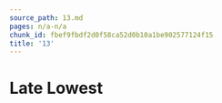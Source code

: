 ```yaml
---
source_path: 13.md
pages: n/a-n/a
chunk_id: fbef9fbdf2d0f58ca52d0b10a1be902577124f15
title: '13'
---
```

# Late Lowest
